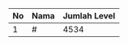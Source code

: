 | No | Nama            | Jumlah Level |
|----|-----------------|--------------|
| 1  | #    |    4534        |

